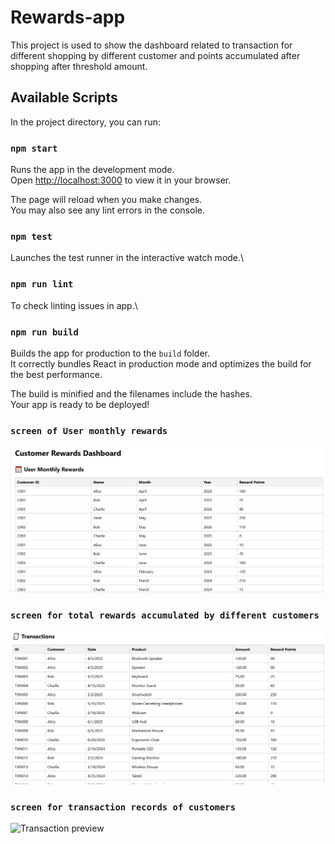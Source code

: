 # Rewards-app

This project is used to show the dashboard related to transaction for different shopping by different customer and points accumulated after shopping after threshold amount.

## Available Scripts

In the project directory, you can run:

### `npm start`

Runs the app in the development mode.\
Open [http://localhost:3000](http://localhost:3000) to view it in your browser.

The page will reload when you make changes.\
You may also see any lint errors in the console.

### `npm test`

Launches the test runner in the interactive watch mode.\

### `npm run lint`

To check linting issues in app.\

### `npm run build`

Builds the app for production to the `build` folder.\
It correctly bundles React in production mode and optimizes the build for the best performance.

The build is minified and the filenames include the hashes.\
Your app is ready to be deployed!

### `screen of User monthly rewards`

![monthly rewards preview](./assets/monthly-rewards.png)

### `screen for total rewards accumulated by different customers`

![Total rewards preview](./assets/total-rewards.png)


### `screen for transaction records of customers`

![Transaction preview](./assets/transactions-list.png)



